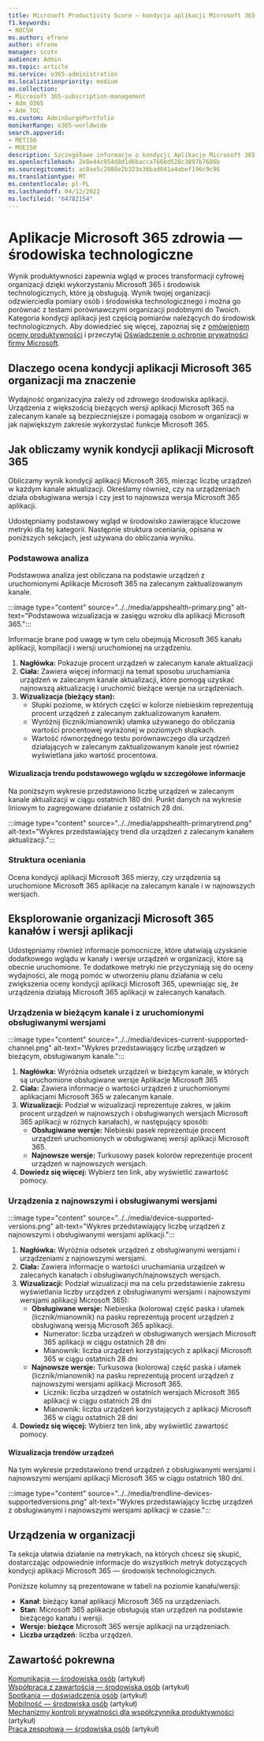 ```yaml
---
title: Microsoft Productivity Score — kondycja aplikacji Microsoft 365
f1.keywords:
- NOCSH
ms.author: efrene
author: efrene
manager: scotv
audience: Admin
ms.topic: article
ms.service: o365-administration
ms.localizationpriority: medium
ms.collection:
- Microsoft 365-subscription-management
- Adm_O365
- Adm_TOC
ms.custom: AdminSurgePortfolio
monikerRange: o365-worldwide
search.appverid:
- MET150
- MOE150
description: Szczegółowe informacje o kondycji Aplikacje Microsoft 365 — współczynnik wydajności środowiska technologii.
ms.openlocfilehash: 2e8e44c954d8d1d6bacca766bd528c3897b7686b
ms.sourcegitcommit: ac0ae5c2888e2b323e36bad041a4abef196c9c96
ms.translationtype: MT
ms.contentlocale: pl-PL
ms.lasthandoff: 04/12/2022
ms.locfileid: "64782154"
---
```

# <a name="microsoft-365-apps-health--technology-experiences"></a>Aplikacje Microsoft 365 zdrowia — środowiska technologiczne

Wynik produktywności zapewnia wgląd w proces transformacji cyfrowej organizacji dzięki wykorzystaniu Microsoft 365 i środowisk technologicznych, które ją obsługują. Wynik twojej organizacji odzwierciedla pomiary osób i środowiska technologicznego i można go porównać z testami porównawczymi organizacji podobnymi do Twoich. Kategoria kondycji aplikacji jest częścią pomiarów należących do środowisk technologicznych. Aby dowiedzieć się więcej, zapoznaj się z [omówieniem oceny produktywności](productivity-score.md) i przeczytaj [Oświadczenie o ochronie prywatności firmy Microsoft](https://privacy.microsoft.com/privacystatement).

## <a name="why-your-organizations-microsoft-365-apps-health-score-matters"></a>Dlaczego ocena kondycji aplikacji Microsoft 365 organizacji ma znaczenie

Wydajność organizacyjna zależy od zdrowego środowiska aplikacji. Urządzenia z większością bieżących wersji aplikacji Microsoft 365 na zalecanym kanale są bezpieczniejsze i pomagają osobom w organizacji w jak największym zakresie wykorzystać funkcje Microsoft 365.

## <a name="how-we-calculate-the-microsoft-365-apps-health-score"></a>Jak obliczamy wynik kondycji aplikacji Microsoft 365

Obliczamy wynik kondycji aplikacji Microsoft 365, mierząc liczbę urządzeń w każdym kanale aktualizacji. Określamy również, czy na urządzeniach działa obsługiwana wersja i czy jest to najnowsza wersja Microsoft 365 aplikacji.

Udostępniamy podstawowy wgląd w środowisko zawierające kluczowe metryki dla tej kategorii. Następnie struktura oceniania, opisana w poniższych sekcjach, jest używana do obliczania wyniku.

### <a name="primary-insight"></a>Podstawowa analiza

Podstawowa analiza jest obliczana na podstawie urządzeń z uruchomionymi Aplikacje Microsoft 365 na zalecanym zaktualizowanym kanale.

:::image type="content" source="../../media/appshealth-primary.png" alt-text="Podstawowa wizualizacja w zasięgu wzroku dla aplikacji Microsoft 365.":::

Informacje brane pod uwagę w tym celu obejmują Microsoft 365 kanału aplikacji, kompilacji i wersji uruchomionej na urządzeniu.

1. **Nagłówka:**  Pokazuje procent urządzeń w zalecanym kanale aktualizacji
1. **Ciała:**  Zawiera więcej informacji na temat sposobu uruchamiania urządzeń w zalecanym kanale aktualizacji, które pomogą uzyskać najnowszą aktualizację i uruchomić bieżące wersje na urządzeniach.
1. **Wizualizacja (bieżący stan):**
    - Słupki poziome, w których części w kolorze niebieskim reprezentują procent urządzeń z zalecanym zaktualizowanym kanałem.
    - Wyróżnij (licznik/mianownik) ułamka używanego do obliczania wartości procentowej wyrażonej w poziomych słupkach.
    - Wartość równorzędnego testu porównawczego dla urządzeń działających w zalecanym zaktualizowanym kanale jest również wyświetlana jako wartość procentowa.

#### <a name="trend-visualization-of-the-primary-insight"></a>Wizualizacja trendu podstawowego wglądu w szczegółowe informacje

Na poniższym wykresie przedstawiono liczbę urządzeń w zalecanym kanale aktualizacji w ciągu ostatnich 180 dni. Punkt danych na wykresie liniowym to zagregowane działanie z ostatnich 28 dni.

:::image type="content" source="../../media/appshealth-primarytrend.png" alt-text="Wykres przedstawiający trend dla urządzeń z zalecanym kanałem aktualizacji.":::

### <a name="scoring-framework"></a>Struktura oceniania

Ocena kondycji aplikacji Microsoft 365 mierzy, czy urządzenia są uruchomione Microsoft 365 aplikacje na zalecanym kanale i w najnowszych wersjach.

## <a name="explore-your-organization-microsoft-365-app-channels-and-versions"></a>Eksplorowanie organizacji Microsoft 365 kanałów i wersji aplikacji

Udostępniamy również informacje pomocnicze, które ułatwiają uzyskanie dodatkowego wglądu w kanały i wersje urządzeń w organizacji, które są obecnie uruchomione. Te dodatkowe metryki nie przyczyniają się do oceny wydajności, ale mogą pomóc w utworzeniu planu działania w celu zwiększenia oceny kondycji aplikacji Microsoft 365, upewniając się, że urządzenia działają Microsoft 365 aplikacji w zalecanych kanałach.

### <a name="devices-on-current-channel-and-running-supported-versions"></a>Urządzenia w bieżącym kanale i z uruchomionymi obsługiwanymi wersjami

:::image type="content" source="../../media/devices-current-suppported-channel.png" alt-text="Wykres przedstawiający liczbę urządzeń w bieżącym, obsługiwanym kanale.":::

1. **Nagłówka:**  Wyróżnia odsetek urządzeń w bieżącym kanale, w których są uruchomione obsługiwane wersje Aplikacje Microsoft 365
1. **Ciała:**  Zawiera informacje o wartości urządzeń z uruchomionymi aplikacjami Microsoft 365 w zalecanym kanale.
1. **Wizualizacji:**  Podział w wizualizacji reprezentuje zakres, w jakim procent urządzeń w najnowszych i obsługiwanych wersjach Microsoft 365 aplikacji w różnych kanałach), w następujący sposób:
    - **Obsługiwane wersje:** Niebieski pasek reprezentuje procent urządzeń uruchomionych w obsługiwanej wersji aplikacji Microsoft 365.
    - **Najnowsze wersje:** Turkusowy pasek kolorów reprezentuje procent urządzeń w najnowszych wersjach.
1. **Dowiedz się więcej:**   Wybierz ten link, aby wyświetlić zawartość pomocy.

### <a name="devices-running-latest-and-supported-versions"></a>Urządzenia z najnowszymi i obsługiwanymi wersjami

:::image type="content" source="../../media/device-supported-versions.png" alt-text="Wykres przedstawiający liczbę urządzeń z najnowszymi i obsługiwanymi wersjami aplikacji.":::

1. **Nagłówka:**  Wyróżnia odsetek urządzeń z obsługiwanymi wersjami i urządzeniami z najnowszymi wersjami.
1. **Ciała:**  Zawiera informacje o wartości uruchamiania urządzeń w zalecanych kanałach i obsługiwanych/najnowszych wersjach.
1. **Wizualizacji:** Podział wizualizacji ma na celu przedstawienie zakresu wyświetlania liczby urządzeń z obsługiwanymi wersjami i najnowszymi wersjami aplikacji Microsoft 365):
    - **Obsługiwane wersje:** Niebieska (kolorowa) część paska i ułamek (licznik/mianownik) na pasku reprezentują procent urządzeń z obsługiwaną wersją Microsoft 365 aplikacji.
        - Numerator: liczba urządzeń w obsługiwanych wersjach Microsoft 365 aplikacji w ciągu ostatnich 28 dni
        - Mianownik: liczba urządzeń korzystających z aplikacji Microsoft 365 w ciągu ostatnich 28 dni
    - **Najnowsze wersje:** Turkusowa (kolorowa) część paska i ułamek (licznik/mianownik) na pasku reprezentują procent urządzeń z najnowszymi wersjami aplikacji Microsoft 365.
        - Licznik: liczba urządzeń w ostatnich wersjach Microsoft 365 aplikacji w ciągu ostatnich 28 dni
        - Mianownik: liczba urządzeń korzystających z aplikacji Microsoft 365 w ciągu ostatnich 28 dni
1. **Dowiedz się więcej:**   Wybierz ten link, aby wyświetlić zawartość pomocy.

#### <a name="trend-visualization-of-the-devices"></a>Wizualizacja trendów urządzeń

Na tym wykresie przedstawiono trend urządzeń z obsługiwanymi wersjami i najnowszymi wersjami aplikacji Microsoft 365 w ciągu ostatnich 180 dni.

:::image type="content" source="../../media/trendline-devices-supportedversions.png" alt-text="Wykres przedstawiający liczbę urządzeń z obsługiwanymi i najnowszymi wersjami aplikacji w czasie.":::

## <a name="devices-in-your-organization"></a>Urządzenia w organizacji

Ta sekcja ułatwia działanie na metrykach, na których chcesz się skupić, dostarczając odpowiednie informacje do wszystkich metryk dotyczących kondycji aplikacji Microsoft 365 — środowisk technologicznych.

Poniższe kolumny są prezentowane w tabeli na poziomie kanału/wersji:

- **Kanał**: bieżący kanał aplikacji Microsoft 365 na urządzeniach.
- **Stan**: Microsoft 365 aplikacje obsługują stan urządzeń na podstawie bieżącego kanału i wersji.
- **Wersje: bieżące** Microsoft 365 wersje aplikacji na urządzeniach.
- **Liczba urządzeń**: liczba urządzeń.

## <a name="related-content"></a>Zawartość pokrewna

[Komunikacja — środowiska osób](communication.md) (artykuł)\
[Współpraca z zawartością — środowiska osób](content-collaboration.md) (artykuł)\
[Spotkania — doświadczenia osób](meetings.md) (artykuł)\
[Mobilność — środowiska osób](mobility.md) (artykuł)\
[Mechanizmy kontroli prywatności dla współczynnika produktywności](privacy.md) (artykuł)\
[Praca zespołowa — środowiska osób](teamwork.md) (artykuł)